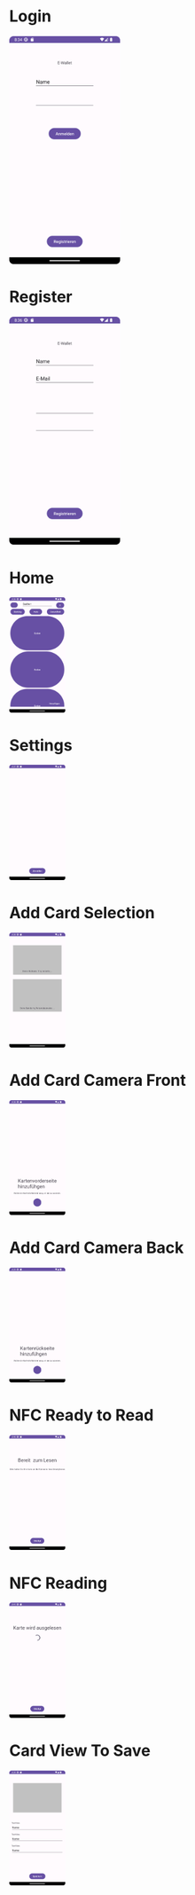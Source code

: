 # Login
<img src="./Screenshots/Anmelden.png" alt="Bildbeschreibung" style="width: 200px; height: auto;">


# Register
<img src="./Screenshots/Registrieren.png" alt="Bildbeschreibung" style="width: 200px; height: auto;">


# Home
<img src="./Screenshots/Home.png" alt="Bildbeschreibung" style="width: 20%; height: 20%;">


# Settings
<img src="./Screenshots/Settings.png" alt="Bildbeschreibung" style="width: 20%; height: 20%;">


# Add Card Selection
<img src="./Screenshots/addCardSelection.png" alt="Bildbeschreibung" style="width: 20%; height: 20%;">


# Add Card Camera Front
<img src="./Screenshots/addCardCamera.png" alt="Bildbeschreibung" style="width: 20%; height: 20%;">


# Add Card Camera Back
<img src="./Screenshots/addCardCameraBack.png" alt="Bildbeschreibung" style="width: 20%; height: 20%;">


# NFC Ready to Read
<img src="./Screenshots/nfcReadyToRead.png" alt="Bildbeschreibung" style="width: 20%; height: 20%;">


# NFC Reading
<img src="./Screenshots/nfcReading.png" alt="Bildbeschreibung" style="width: 20%; height: 20%;">


# Card View To Save
<img src="./Screenshots/cardViewToSave.png" alt="Bildbeschreibung" style="width: 20%; height: 20%;">

